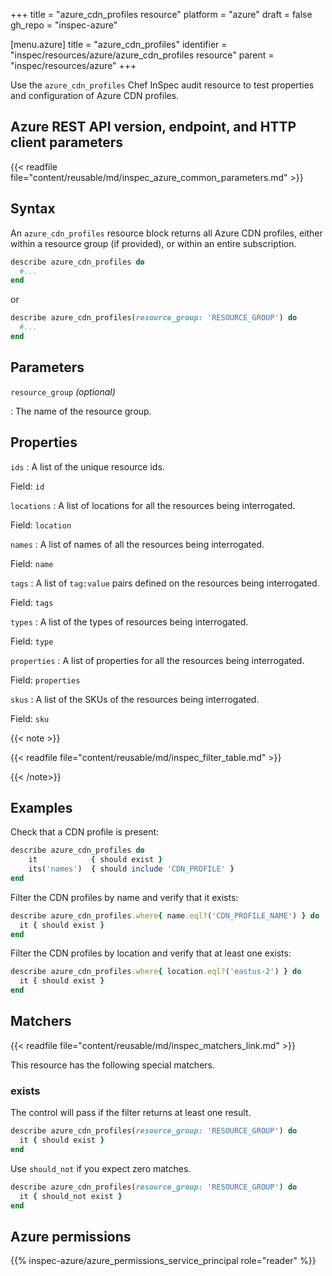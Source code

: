 +++
title = "azure_cdn_profiles resource"
platform = "azure"
draft = false
gh_repo = "inspec-azure"

[menu.azure]
title = "azure_cdn_profiles"
identifier = "inspec/resources/azure/azure_cdn_profiles resource"
parent = "inspec/resources/azure"
+++

Use the `azure_cdn_profiles` Chef InSpec audit resource to test properties and configuration of Azure CDN profiles.

## Azure REST API version, endpoint, and HTTP client parameters

{{< readfile file="content/reusable/md/inspec_azure_common_parameters.md" >}}

## Syntax

An `azure_cdn_profiles` resource block returns all Azure CDN profiles, either within a resource group (if provided), or within an entire subscription.

```ruby
describe azure_cdn_profiles do
  #...
end
```

or

```ruby
describe azure_cdn_profiles(resource_group: 'RESOURCE_GROUP') do
  #...
end
```

## Parameters

`resource_group` _(optional)_

: The name of the resource group.

## Properties

`ids`
: A list of the unique resource ids.

  Field: `id`

`locations`
: A list of locations for all the resources being interrogated.

  Field: `location`

`names`
: A list of names of all the resources being interrogated.

  Field: `name`

`tags`
: A list of `tag:value` pairs defined on the resources being interrogated.

  Field: `tags`

`types`
: A list of the types of resources being interrogated.

  Field: `type`

`properties`
: A list of properties for all the resources being interrogated.

  Field: `properties`

`skus`
: A list of the SKUs of the resources being interrogated.

  Field: `sku`

{{< note >}}

{{< readfile file="content/reusable/md/inspec_filter_table.md" >}}

{{< /note>}}

## Examples

Check that a CDN profile is present:

````ruby
describe azure_cdn_profiles do
    it            { should exist }
    its('names')  { should include 'CDN_PROFILE' }
end
````

Filter the CDN profiles by name and verify that it exists:

```ruby
describe azure_cdn_profiles.where{ name.eql?('CDN_PROFILE_NAME') } do
  it { should exist }
end
```

Filter the CDN profiles by location and verify that at least one exists:

```ruby
describe azure_cdn_profiles.where{ location.eql?('eastus-2') } do
  it { should exist }
end
```

## Matchers

{{< readfile file="content/reusable/md/inspec_matchers_link.md" >}}

This resource has the following special matchers.

### exists

The control will pass if the filter returns at least one result.

```ruby
describe azure_cdn_profiles(resource_group: 'RESOURCE_GROUP') do
  it { should exist }
end
```

Use `should_not` if you expect zero matches.

```ruby
describe azure_cdn_profiles(resource_group: 'RESOURCE_GROUP') do
  it { should_not exist }
end
```

## Azure permissions

{{% inspec-azure/azure_permissions_service_principal role="reader" %}}
